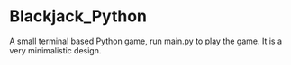 # Blackjack_Python
A small terminal based Python game, run main.py to play the game. It is a very minimalistic design.
